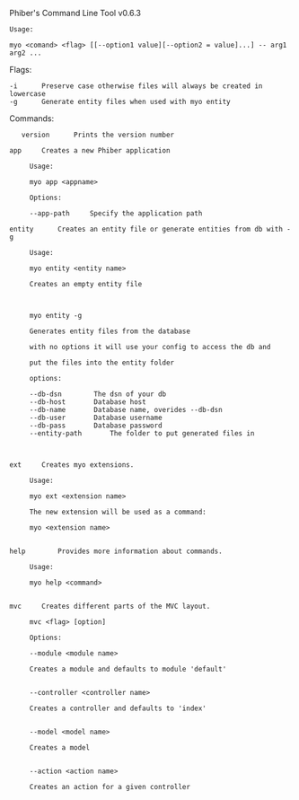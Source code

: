 
 
Phiber's Command Line Tool v0.6.3



 	Usage:

 	myo <comand> <flag> [[--option1 value][--option2 = value]...] -- arg1 arg2 ...


 Flags:

 	-i		Preserve case otherwise files will always be created in lowercase
 	-g		Generate entity files when used with myo entity

 Commands:
       
       version		Prints the version number

 	app		Creates a new Phiber application
        
		 Usage:
		 
		 myo app <appname>
		 
		 Options:
		 
		 --app-path		Specify the application path
		 
 	entity		Creates an entity file or generate entities from db with -g

		 Usage:
		 
		 myo entity <entity name>
		 
		 Creates an empty entity file
		 
		 

		 myo entity -g 		

		 Generates entity files from the database

		 with no options it will use your config to access the db and

		 put the files into the entity folder

		 options:

		 --db-dsn 		 The dsn of your db
		 --db-host 		 Database host
		 --db-name 		 Database name, overides --db-dsn
		 --db-user 		 Database username
		 --db-pass 		 Database password
		 --entity-path 		 The folder to put generated files in
		 


 	ext		Creates myo extensions.

  		 Usage:

  		 myo ext <extension name>

  		 The new extension will be used as a command:

  		 myo <extension name>


 	help		Provides more information about commands.

		 Usage:

		 myo help <command>


 	mvc		Creates different parts of the MVC layout.

  		 mvc <flag> [option]

  		 Options:

  		 --module <module name>

  		 Creates a module and defaults to module 'default'


  		 --controller <controller name>

  		 Creates a controller and defaults to 'index'


  		 --model <model name>

  		 Creates a model


  		 --action <action name>

  		 Creates an action for a given controller

  

